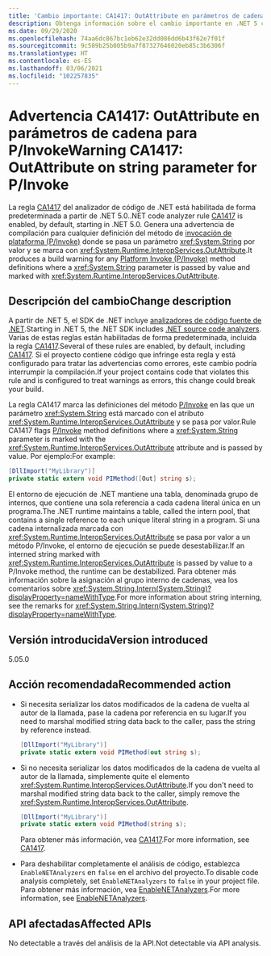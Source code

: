 ```yaml
---
title: 'Cambio importante: CA1417: OutAttribute en parámetros de cadena para P/Invoke'
description: Obtenga información sobre el cambio importante en .NET 5 causado por la habilitación de la regla de análisis de código CA1417.
ms.date: 09/29/2020
ms.openlocfilehash: 74aa6dc867bc1eb62e32dd086dd6b43f62e7f01f
ms.sourcegitcommit: 9c589b25b005b9a7f87327646020eb85c3b6306f
ms.translationtype: HT
ms.contentlocale: es-ES
ms.lasthandoff: 03/06/2021
ms.locfileid: "102257835"
---
```

# <a name="warning-ca1417-outattribute-on-string-parameter-for-pinvoke"></a><span data-ttu-id="4e04e-103">Advertencia CA1417: OutAttribute en parámetros de cadena para P/Invoke</span><span class="sxs-lookup"><span data-stu-id="4e04e-103">Warning CA1417: OutAttribute on string parameter for P/Invoke</span></span>

<span data-ttu-id="4e04e-104">La regla [CA1417](/visualstudio/code-quality/ca1417) del analizador de código de .NET está habilitada de forma predeterminada a partir de .NET 5.0.</span><span class="sxs-lookup"><span data-stu-id="4e04e-104">.NET code analyzer rule [CA1417](/visualstudio/code-quality/ca1417) is enabled, by default, starting in .NET 5.0.</span></span> <span data-ttu-id="4e04e-105">Genera una advertencia de compilación para cualquier definición del método de [invocación de plataforma (P/Invoke)](../../../../standard/native-interop/pinvoke.md) donde se pasa un parámetro <xref:System.String> por valor y se marca con <xref:System.Runtime.InteropServices.OutAttribute>.</span><span class="sxs-lookup"><span data-stu-id="4e04e-105">It produces a build warning for any [Platform Invoke (P/Invoke)](../../../../standard/native-interop/pinvoke.md) method definitions where a <xref:System.String> parameter is passed by value and marked with <xref:System.Runtime.InteropServices.OutAttribute>.</span></span>

## <a name="change-description"></a><span data-ttu-id="4e04e-106">Descripción del cambio</span><span class="sxs-lookup"><span data-stu-id="4e04e-106">Change description</span></span>

<span data-ttu-id="4e04e-107">A partir de .NET 5, el SDK de .NET incluye [analizadores de código fuente de .NET](../../../../fundamentals/code-analysis/overview.md).</span><span class="sxs-lookup"><span data-stu-id="4e04e-107">Starting in .NET 5, the .NET SDK includes [.NET source code analyzers](../../../../fundamentals/code-analysis/overview.md).</span></span> <span data-ttu-id="4e04e-108">Varias de estas reglas están habilitadas de forma predeterminada, incluida la regla [CA1417](/visualstudio/code-quality/ca1417).</span><span class="sxs-lookup"><span data-stu-id="4e04e-108">Several of these rules are enabled, by default, including [CA1417](/visualstudio/code-quality/ca1417).</span></span> <span data-ttu-id="4e04e-109">Si el proyecto contiene código que infringe esta regla y está configurado para tratar las advertencias como errores, este cambio podría interrumpir la compilación.</span><span class="sxs-lookup"><span data-stu-id="4e04e-109">If your project contains code that violates this rule and is configured to treat warnings as errors, this change could break your build.</span></span>

<span data-ttu-id="4e04e-110">La regla CA1417 marca las definiciones del método [P/Invoke](../../../../standard/native-interop/pinvoke.md) en las que un parámetro <xref:System.String> está marcado con el atributo <xref:System.Runtime.InteropServices.OutAttribute> y se pasa por valor.</span><span class="sxs-lookup"><span data-stu-id="4e04e-110">Rule CA1417 flags [P/Invoke](../../../../standard/native-interop/pinvoke.md) method definitions where a <xref:System.String> parameter is marked with the <xref:System.Runtime.InteropServices.OutAttribute> attribute and is passed by value.</span></span> <span data-ttu-id="4e04e-111">Por ejemplo:</span><span class="sxs-lookup"><span data-stu-id="4e04e-111">For example:</span></span>

```csharp
[DllImport("MyLibrary")]
private static extern void PIMethod([Out] string s);
```

<span data-ttu-id="4e04e-112">El entorno de ejecución de .NET mantiene una tabla, denominada grupo de internos, que contiene una sola referencia a cada cadena literal única en un programa.</span><span class="sxs-lookup"><span data-stu-id="4e04e-112">The .NET runtime maintains a table, called the intern pool, that contains a single reference to each unique literal string in a program.</span></span> <span data-ttu-id="4e04e-113">Si una cadena internalizada marcada con <xref:System.Runtime.InteropServices.OutAttribute> se pasa por valor a un método P/Invoke, el entorno de ejecución se puede desestabilizar.</span><span class="sxs-lookup"><span data-stu-id="4e04e-113">If an interned string marked with <xref:System.Runtime.InteropServices.OutAttribute> is passed by value to a P/Invoke method, the runtime can be destabilized.</span></span> <span data-ttu-id="4e04e-114">Para obtener más información sobre la asignación al grupo interno de cadenas, vea los comentarios sobre <xref:System.String.Intern(System.String)?displayProperty=nameWithType>.</span><span class="sxs-lookup"><span data-stu-id="4e04e-114">For more information about string interning, see the remarks for <xref:System.String.Intern(System.String)?displayProperty=nameWithType>.</span></span>

## <a name="version-introduced"></a><span data-ttu-id="4e04e-115">Versión introducida</span><span class="sxs-lookup"><span data-stu-id="4e04e-115">Version introduced</span></span>

<span data-ttu-id="4e04e-116">5.0</span><span class="sxs-lookup"><span data-stu-id="4e04e-116">5.0</span></span>

## <a name="recommended-action"></a><span data-ttu-id="4e04e-117">Acción recomendada</span><span class="sxs-lookup"><span data-stu-id="4e04e-117">Recommended action</span></span>

- <span data-ttu-id="4e04e-118">Si necesita serializar los datos modificados de la cadena de vuelta al autor de la llamada, pase la cadena por referencia en su lugar.</span><span class="sxs-lookup"><span data-stu-id="4e04e-118">If you need to marshal modified string data back to the caller, pass the string by reference instead.</span></span>

  ```csharp
  [DllImport("MyLibrary")]
  private static extern void PIMethod(out string s);
  ```

- <span data-ttu-id="4e04e-119">Si no necesita serializar los datos modificados de la cadena de vuelta al autor de la llamada, simplemente quite el elemento <xref:System.Runtime.InteropServices.OutAttribute>.</span><span class="sxs-lookup"><span data-stu-id="4e04e-119">If you don't need to marshal modified string data back to the caller, simply remove the <xref:System.Runtime.InteropServices.OutAttribute>.</span></span>

  ```csharp
  [DllImport("MyLibrary")]
  private static extern void PIMethod(string s);
  ```

  <span data-ttu-id="4e04e-120">Para obtener más información, vea [CA1417](/visualstudio/code-quality/ca1417).</span><span class="sxs-lookup"><span data-stu-id="4e04e-120">For more information, see [CA1417](/visualstudio/code-quality/ca1417).</span></span>

- <span data-ttu-id="4e04e-121">Para deshabilitar completamente el análisis de código, establezca `EnableNETAnalyzers` en `false` en el archivo del proyecto.</span><span class="sxs-lookup"><span data-stu-id="4e04e-121">To disable code analysis completely, set `EnableNETAnalyzers` to `false` in your project file.</span></span> <span data-ttu-id="4e04e-122">Para obtener más información, vea [EnableNETAnalyzers](../../../project-sdk/msbuild-props.md#enablenetanalyzers).</span><span class="sxs-lookup"><span data-stu-id="4e04e-122">For more information, see [EnableNETAnalyzers](../../../project-sdk/msbuild-props.md#enablenetanalyzers).</span></span>

## <a name="affected-apis"></a><span data-ttu-id="4e04e-123">API afectadas</span><span class="sxs-lookup"><span data-stu-id="4e04e-123">Affected APIs</span></span>

<span data-ttu-id="4e04e-124">No detectable a través del análisis de la API.</span><span class="sxs-lookup"><span data-stu-id="4e04e-124">Not detectable via API analysis.</span></span>

<!--

### Affected APIs

Not detectable via API analysis.

### Category

Code analysis

-->
